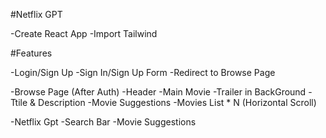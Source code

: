 #Netflix GPT

-Create React App
-Import Tailwind


#Features 


-Login/Sign Up
    -Sign In/Sign Up Form
    -Redirect to Browse Page

-Browse Page (After Auth)
    -Header
    -Main Movie
        -Trailer in BackGround
        -Ttile & Description
        -Movie Suggestions
            -Movies List * N (Horizontal Scroll)

-Netflix Gpt
    -Search Bar
    -Movie Suggestions
